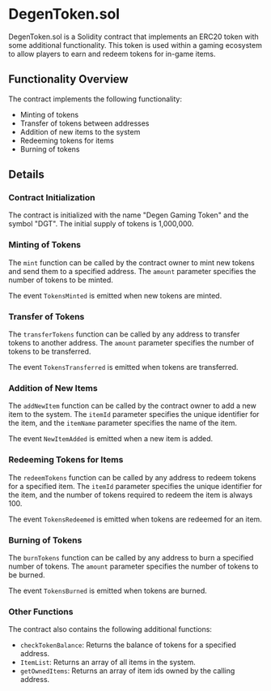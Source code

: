 # DegenToken.sol

DegenToken.sol is a Solidity contract that implements an ERC20 token with some additional functionality. This token is used within a gaming ecosystem to allow players to earn and redeem tokens for in-game items.

## Functionality Overview

The contract implements the following functionality:

- Minting of tokens
- Transfer of tokens between addresses
- Addition of new items to the system
- Redeeming tokens for items
- Burning of tokens

## Details

### Contract Initialization

The contract is initialized with the name "Degen Gaming Token" and the symbol "DGT". The initial supply of tokens is 1,000,000.

### Minting of Tokens

The `mint` function can be called by the contract owner to mint new tokens and send them to a specified address. The `amount` parameter specifies the number of tokens to be minted.

The event `TokensMinted` is emitted when new tokens are minted.

### Transfer of Tokens

The `transferTokens` function can be called by any address to transfer tokens to another address. The `amount` parameter specifies the number of tokens to be transferred.

The event `TokensTransferred` is emitted when tokens are transferred.

### Addition of New Items

The `addNewItem` function can be called by the contract owner to add a new item to the system. The `itemId` parameter specifies the unique identifier for the item, and the `itemName` parameter specifies the name of the item.

The event `NewItemAdded` is emitted when a new item is added.

### Redeeming Tokens for Items

The `redeemTokens` function can be called by any address to redeem tokens for a specified item. The `itemId` parameter specifies the unique identifier for the item, and the number of tokens required to redeem the item is always 100.

The event `TokensRedeemed` is emitted when tokens are redeemed for an item.

### Burning of Tokens

The `burnTokens` function can be called by any address to burn a specified number of tokens. The `amount` parameter specifies the number of tokens to be burned.

The event `TokensBurned` is emitted when tokens are burned.

### Other Functions

The contract also contains the following additional functions:

- `checkTokenBalance`: Returns the balance of tokens for a specified address.
- `ItemList`: Returns an array of all items in the system.
- `getOwnedItems`: Returns an array of item ids owned by the calling address.
